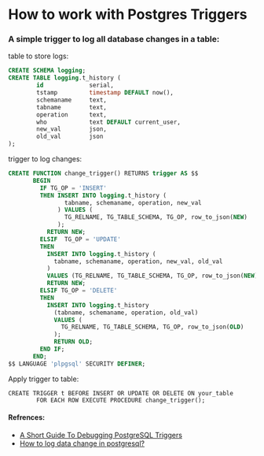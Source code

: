 <!-- Space: RD -->
<!-- Title: How to work with Postgres Triggers -->
# How to work with Postgres Triggers

### A simple trigger to log all database changes in a table:
table to store logs:
```sql
CREATE SCHEMA logging;
CREATE TABLE logging.t_history (
        id             serial,
        tstamp         timestamp DEFAULT now(),
        schemaname     text,
        tabname        text,
        operation      text,
        who            text DEFAULT current_user,
        new_val        json,
        old_val        json
);
```
trigger to log changes:
```sql
CREATE FUNCTION change_trigger() RETURNS trigger AS $$
       BEGIN
         IF TG_OP = 'INSERT'
         THEN INSERT INTO logging.t_history (
                tabname, schemaname, operation, new_val
              ) VALUES (
                TG_RELNAME, TG_TABLE_SCHEMA, TG_OP, row_to_json(NEW)
              );
           RETURN NEW;
         ELSIF  TG_OP = 'UPDATE'
         THEN
           INSERT INTO logging.t_history (
             tabname, schemaname, operation, new_val, old_val
           )
           VALUES (TG_RELNAME, TG_TABLE_SCHEMA, TG_OP, row_to_json(NEW), row_to_json(OLD));
           RETURN NEW;
         ELSIF TG_OP = 'DELETE'
         THEN
           INSERT INTO logging.t_history
             (tabname, schemaname, operation, old_val)
             VALUES (
               TG_RELNAME, TG_TABLE_SCHEMA, TG_OP, row_to_json(OLD)
             );
             RETURN OLD;
         END IF;
       END;
$$ LANGUAGE 'plpgsql' SECURITY DEFINER;
```
Apply trigger to table:
```
CREATE TRIGGER t BEFORE INSERT OR UPDATE OR DELETE ON your_table
        FOR EACH ROW EXECUTE PROCEDURE change_trigger();
```

#### Refrences:
- [A Short Guide To Debugging PostgreSQL Triggers](https://avilpage.com/2019/04/how-to-debug-postgres-triggers.html)
- [How to log data change in postgresql?](https://stackoverflow.com/questions/13785855/how-to-log-data-change-in-postgresql)
